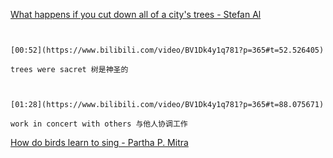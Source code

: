 [What happens if you cut down all of a city's trees - Stefan Al](https://www.bilibili.com/video/BV1Dk4y1q781?p=365)

```ad-note


[00:52](https://www.bilibili.com/video/BV1Dk4y1q781?p=365#t=52.526405)

trees were sacret 树是神圣的

```
```ad-note


[01:28](https://www.bilibili.com/video/BV1Dk4y1q781?p=365#t=88.075671)

work in concert with others 与他人协调工作

```


[How do birds learn to sing - Partha P. Mitra](https://www.bilibili.com/video/BV1Dk4y1q781?p=366)